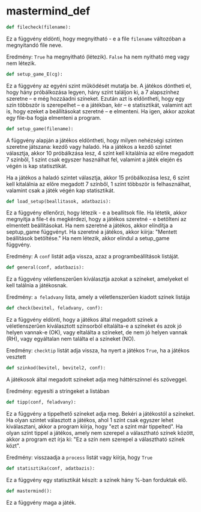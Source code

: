 # mastermind_def

```python
def filecheck(filename):
```

Ez a függvény eldönti, hogy megnyitható - e a file `filename` változóban a megnyitandó file neve.

Eredmény:
`True` ha megnyitható (létezik).
`False` ha nem nyitható meg vagy nem létezik.


```python
def setup_game_E(cg):
```

Ez a függvény az egyéni szint működését mutatja be. A játékos döntheti el, hogy hány próbálkozása legyen, hány színt találjon ki, a 7 alapszínhez szeretne – e még hozzáadni színeket. Ezután azt is eldöntheti, hogy egy szín többször is szerepelhet – e a játékban, kér – e statisztikát, valamint azt is, hogy ezeket a beállításokat szeretné – e elmenteni. Ha igen, akkor azokat egy file-ba fogja elmenteni a program.


```python
def setup_game(filename):
```

A függvény alapján a játékos eldöntheti, hogy milyen nehézségi szinten szeretne játszana: kezdő vagy haladó. 
Ha a játékos a kezdő szintet választja, akkor 10 próbálkzása lesz, 4 színt kell kitalálnia az előre megadott 7 színből, 1 színt csak egyszer használhat fel, valamint a játék elején és végén is kap statisztikát. 

Ha a játékos a haladó szintet választja, akkor 15 próbálkozása lesz, 6 színt kell kitalálnia az előre megadott 7 színből, 1 színt többször is felhasználhat, valamint csak a játék végén kap statisztikát.


```python
def load_setup(beallitasok, adatbazis):
```

Ez a függvény ellenőrzi, hogy létezik - e a beallitsok file.
Ha létetik, akkor megnyitja a file-t és megkérdezi, hogy a játékos szeretné - e betölteni az elmentett beállításokat. 
Ha nem szeretné a játékos, akkor elíndítja a septup_game függvényt.
Ha szeretné a játékos, akkor kiírja: "Mentett beállítások betöltése."
Ha nem létezik, akkor elindul a setup_game függvény.

Eredmény: 
A `conf` listát adja vissza, azaz a programbeállítások listáját.


```python
def general(conf, adatbazis):
```

Ez a függvény véletlenszerűen kíválasztja azokat a színeket, amelyeket el kell találnia a játékosnak.

Eredmény:
`a feladvany` lista, amely a véletlenszerűen kiadott színek listája


```python
def check(bevitel, feladvany, conf):
```

Ez a függvény eldönti, hogy a játékos által megadott színek a véletlenszerűen kiválasztott színsorból eltalálta-e a színeket és azok jó helyen vannak-e (OK), 
     vagy eltalálta a színeket, de nem jó helyen vannak (RH), 
     vagy egyáltalan nem találta el a színeket (NO).
       
 Eredmény:
 `checktip` listát adja vissza, ha nyert a játékos
 `True`, ha a játékos vesztett


```python
def szinkod(bevitel, bevitel2, conf):
```

A játékosok által megadott színeket adja meg háttérszínnel és szöveggel.

Eredmény:
egyesíti a stringeket a listában


```python
def tipp(conf, feladvany):
```

Ez a függvény a tippelhető színeket adja meg. Bekéri a játékostól a színeket. 
Ha olyan szintet választott a játékos, ahol 1 színt csak egyszer lehet kiválasztani, akkor a program kiírja, hogy "ezt a színt már tippelted".
Ha olyan színt tippel a játékos, amely nem szerepel a választható színek között, akkor a program ezt írja ki: "Ez a szín nem szerepel a választható színek közt".

Eredmény:
visszaadja a `process` listát vagy
kiírja, hogy `True`


```python
def statisztika(conf, adatbazis):
```

Ez a függvény egy statisztikát készít: a színek hány %-ban forduktak elő.


```python
def mastermind():
```

Ez a függvény maga a játék.
